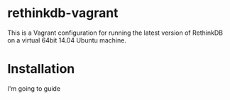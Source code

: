 # rethinkdb-vagrant

This is a Vagrant configuration for running the latest version of RethinkDB on a virtual 64bit 14.04 Ubuntu machine.

# Installation

I'm going to guide 
